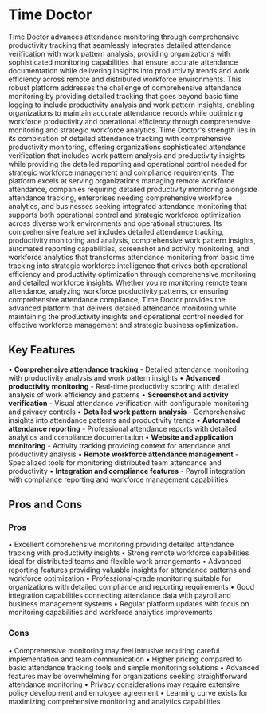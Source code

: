 # Time Doctor

Time Doctor advances attendance monitoring through comprehensive productivity tracking that seamlessly integrates detailed attendance verification with work pattern analysis, providing organizations with sophisticated monitoring capabilities that ensure accurate attendance documentation while delivering insights into productivity trends and work efficiency across remote and distributed workforce environments. This robust platform addresses the challenge of comprehensive attendance monitoring by providing detailed tracking that goes beyond basic time logging to include productivity analysis and work pattern insights, enabling organizations to maintain accurate attendance records while optimizing workforce productivity and operational efficiency through comprehensive monitoring and strategic workforce analytics. Time Doctor's strength lies in its combination of detailed attendance tracking with comprehensive productivity monitoring, offering organizations sophisticated attendance verification that includes work pattern analysis and productivity insights while providing the detailed reporting and operational control needed for strategic workforce management and compliance requirements. The platform excels at serving organizations managing remote workforce attendance, companies requiring detailed productivity monitoring alongside attendance tracking, enterprises needing comprehensive workforce analytics, and businesses seeking integrated attendance monitoring that supports both operational control and strategic workforce optimization across diverse work environments and operational structures. Its comprehensive feature set includes detailed attendance tracking, productivity monitoring and analysis, comprehensive work pattern insights, automated reporting capabilities, screenshot and activity monitoring, and workforce analytics that transforms attendance monitoring from basic time tracking into strategic workforce intelligence that drives both operational efficiency and productivity optimization through comprehensive monitoring and detailed workforce insights. Whether you're monitoring remote team attendance, analyzing workforce productivity patterns, or ensuring comprehensive attendance compliance, Time Doctor provides the advanced platform that delivers detailed attendance monitoring while maintaining the productivity insights and operational control needed for effective workforce management and strategic business optimization.

## Key Features

• **Comprehensive attendance tracking** - Detailed attendance monitoring with productivity analysis and work pattern insights
• **Advanced productivity monitoring** - Real-time productivity scoring with detailed analysis of work efficiency and patterns
• **Screenshot and activity verification** - Visual attendance verification with configurable monitoring and privacy controls
• **Detailed work pattern analysis** - Comprehensive insights into attendance patterns and productivity trends
• **Automated attendance reporting** - Professional attendance reports with detailed analytics and compliance documentation
• **Website and application monitoring** - Activity tracking providing context for attendance and productivity analysis
• **Remote workforce attendance management** - Specialized tools for monitoring distributed team attendance and productivity
• **Integration and compliance features** - Payroll integration with compliance reporting and workforce management capabilities

## Pros and Cons

### Pros
• Excellent comprehensive monitoring providing detailed attendance tracking with productivity insights
• Strong remote workforce capabilities ideal for distributed teams and flexible work arrangements
• Advanced reporting features providing valuable insights for attendance patterns and workforce optimization
• Professional-grade monitoring suitable for organizations with detailed compliance and reporting requirements
• Good integration capabilities connecting attendance data with payroll and business management systems
• Regular platform updates with focus on monitoring capabilities and workforce analytics improvements

### Cons
• Comprehensive monitoring may feel intrusive requiring careful implementation and team communication
• Higher pricing compared to basic attendance tracking tools and simple monitoring solutions
• Advanced features may be overwhelming for organizations seeking straightforward attendance monitoring
• Privacy considerations may require extensive policy development and employee agreement
• Learning curve exists for maximizing comprehensive monitoring and analytics capabilities